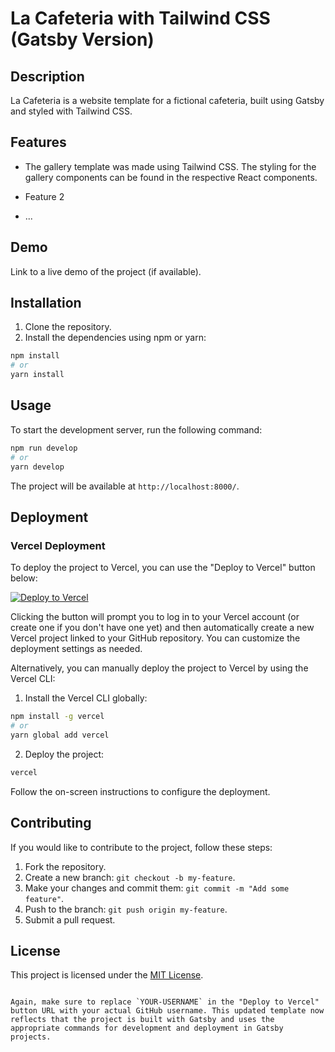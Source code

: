 # La Cafeteria with Tailwind CSS (Gatsby Version)

## Description

La Cafeteria is a website template for a fictional cafeteria, built using Gatsby and styled with Tailwind CSS.

## Features

- The gallery template was made using Tailwind CSS. The styling for the gallery components can be found in the respective React components.


- Feature 2
- ...

## Demo

Link to a live demo of the project (if available).

## Installation

1. Clone the repository.
2. Install the dependencies using npm or yarn:

```bash
npm install
# or
yarn install
```

## Usage

To start the development server, run the following command:

```bash
npm run develop
# or
yarn develop
```

The project will be available at `http://localhost:8000/`.

## Deployment

### Vercel Deployment

To deploy the project to Vercel, you can use the "Deploy to Vercel" button below:

[![Deploy to Vercel](https://vercel.com/button)](https://vercel.com/new/git/external-repo?url=https://github.com/emmanuelh-dev/la-cafeteria-with-tailwindcss)

Clicking the button will prompt you to log in to your Vercel account (or create one if you don't have one yet) and then automatically create a new Vercel project linked to your GitHub repository. You can customize the deployment settings as needed.

Alternatively, you can manually deploy the project to Vercel by using the Vercel CLI:

1. Install the Vercel CLI globally:

```bash
npm install -g vercel
# or
yarn global add vercel
```

2. Deploy the project:

```bash
vercel
```

Follow the on-screen instructions to configure the deployment.

## Contributing

If you would like to contribute to the project, follow these steps:

1. Fork the repository.
2. Create a new branch: `git checkout -b my-feature`.
3. Make your changes and commit them: `git commit -m "Add some feature"`.
4. Push to the branch: `git push origin my-feature`.
5. Submit a pull request.

## License

This project is licensed under the [MIT License](https://opensource.org/licenses/MIT).
```

Again, make sure to replace `YOUR-USERNAME` in the "Deploy to Vercel" button URL with your actual GitHub username. This updated template now reflects that the project is built with Gatsby and uses the appropriate commands for development and deployment in Gatsby projects.